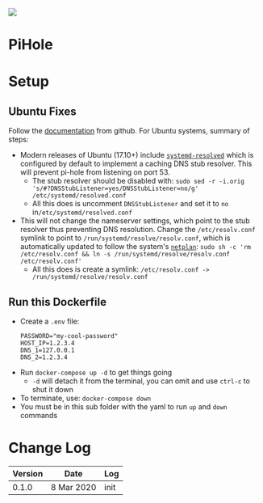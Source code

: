 ![](https://camo.githubusercontent.com/73fd8305ca1a62929a093f3923ba25659c825757/68747470733a2f2f70692d686f6c652e6769746875622e696f2f67726170686963732f566f727465782f566f727465785f776974685f746578742e706e67)

# PiHole

# Setup

## Ubuntu Fixes
Follow the [documentation](https://github.com/pi-hole/docker-pi-hole) from github.
For Ubuntu systems, summary of steps:

- Modern releases of Ubuntu (17.10+) include [`systemd-resolved`](http://manpages.ubuntu.com/manpages/bionic/man8/systemd-resolved.service.8.html) which is configured by default to implement a caching DNS stub resolver. This will prevent pi-hole from listening on port 53.
    - The stub resolver should be disabled with: `sudo sed -r -i.orig 's/#?DNSStubListener=yes/DNSStubListener=no/g' /etc/systemd/resolved.conf`
    - All this does is uncomment `DNSStubListener` and set it to `no` in`/etc/systemd/resolved.conf`
- This will not change the nameserver settings, which point to the stub resolver thus preventing DNS resolution. Change the `/etc/resolv.conf` symlink to point to `/run/systemd/resolve/resolv.conf`, which is automatically updated to follow the system's [`netplan`](https://netplan.io/):
`sudo sh -c 'rm /etc/resolv.conf && ln -s /run/systemd/resolve/resolv.conf /etc/resolv.conf'`
    - All this does is create a symlink:  `/etc/resolv.conf -> /run/systemd/resolve/resolv.conf`

## Run this Dockerfile

- Create a `.env` file:
    ```
    PASSWORD="my-cool-password"
    HOST_IP=1.2.3.4
    DNS_1=127.0.0.1
    DNS_2=1.2.3.4
    ```
- Run `docker-compose up -d` to get things going
    - `-d` will detach it from the terminal, you can omit and use `ctrl-c` to shut it down
- To terminate, use: `docker-compose down`
- You must be in this sub folder with the yaml to run `up` and `down` commands

# Change Log

| Version | Date | Log |
|-------|-------------|------------------------------|
| 0.1.0 |  8 Mar 2020 | init                         |
